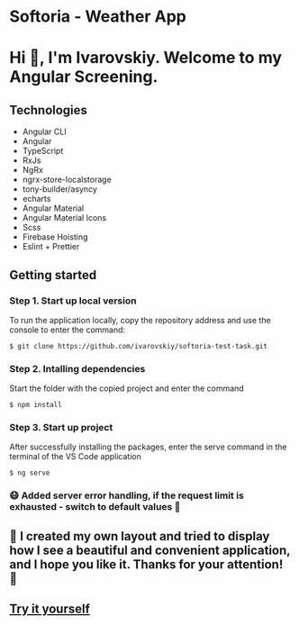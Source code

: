 # Softoria - Weather App

# Hi 👋, I'm Ivarovskiy. Welcome to my Angular Screening.

## Technologies

* Angular CLI
* Angular
* TypeScript
* RxJs
* NgRx
* ngrx-store-localstorage
* tony-builder/asyncy
* echarts
* Angular Material
* Angular Material Icons
* Scss
* Firebase Hoisting
* Eslint + Prettier

## Getting started

### Step 1. Start up local version 
To run the application locally, copy the repository address and use the console to enter the command:
```
$ git clone https://github.com/ivarovskiy/softoria-test-task.git
```
### Step 2. Intalling dependencies
Start the folder with the copied project and enter the command
```
$ npm install
```
### Step 3. Start up project
After successfully installing the packages, enter the serve command in the terminal of the VS Code application
```
$ ng serve
```
### 😷 Added server error handling, if the request limit is exhausted - switch to default values 🤗
## 📝 I created my own layout and tried to display how I see a beautiful and convenient application, and I hope you like it. Thanks for your attention! 🤝

## [Try it yourself](https://angular-weather-app-81cc4.web.app/)
